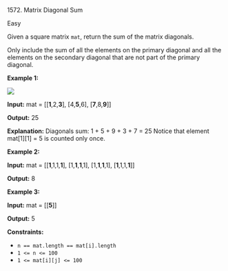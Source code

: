 1572\. Matrix Diagonal Sum

Easy

Given a square matrix `mat`, return the sum of the matrix diagonals.

Only include the sum of all the elements on the primary diagonal and all the elements on the secondary diagonal that are not part of the primary diagonal.

**Example 1:**

![](https://assets.leetcode.com/uploads/2020/08/14/sample_1911.png)

**Input:** mat = [[**1**,2,**3**], 
                  [4,**5**,6], 
                  [**7**,8,**9**]]

**Output:** 25

**Explanation:** Diagonals sum: 1 + 5 + 9 + 3 + 7 = 25 Notice that element mat[1][1] = 5 is counted only once.

**Example 2:**

**Input:** mat = [[**1**,1,1,**1**], 
                  [1,**1**,**1**,1], 
                  [1,**1**,**1**,1], 
                  [**1**,1,1,**1**]]

**Output:** 8

**Example 3:**

**Input:** mat = [[**5**]]

**Output:** 5

**Constraints:**

*   `n == mat.length == mat[i].length`
*   `1 <= n <= 100`
*   `1 <= mat[i][j] <= 100`